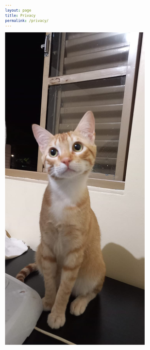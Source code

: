 ```yaml
---
layout: page
title: Privacy
permalink: /privacy/
---
```


![One cat](/assets/images/WhatsApp%20Image%202023-01-29%20at%2016.06.49.jpeg)